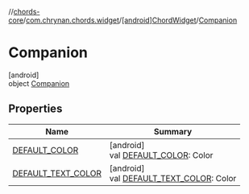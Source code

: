 //[chords-core](../../../../index.md)/[com.chrynan.chords.widget](../../index.md)/[[android]ChordWidget](../index.md)/[Companion](index.md)

# Companion

[android]\
object [Companion](index.md)

## Properties

| Name | Summary |
|---|---|
| [DEFAULT_COLOR](-d-e-f-a-u-l-t_-c-o-l-o-r.md) | [android]<br>val [DEFAULT_COLOR](-d-e-f-a-u-l-t_-c-o-l-o-r.md): Color |
| [DEFAULT_TEXT_COLOR](-d-e-f-a-u-l-t_-t-e-x-t_-c-o-l-o-r.md) | [android]<br>val [DEFAULT_TEXT_COLOR](-d-e-f-a-u-l-t_-t-e-x-t_-c-o-l-o-r.md): Color |

